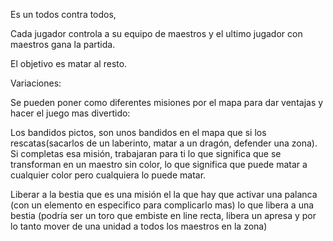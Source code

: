 Es un todos contra todos,

Cada jugador controla a su equipo de maestros y el ultimo jugador con maestros gana la partida.

El objetivo es matar al resto.

Variaciones:

Se pueden poner como diferentes misiones por el mapa para dar ventajas y hacer el juego mas divertido:

Los bandidos pictos, son unos bandidos en el mapa que si los rescatas(sacarlos de un laberinto, matar a un dragón, defender una zona). Si completas esa misión, trabajaran para ti lo que significa que se transforman en un maestro sin color, lo que significa que puede matar a cualquier color pero cualquiera lo puede matar.

Liberar a la bestia que es una misión el la que hay que activar una palanca (con un elemento en especifico para complicarlo mas) lo que libera a una bestia (podría ser un toro que embiste en line recta, libera un apresa y por lo tanto mover de una unidad a todos los maestros en la zona)